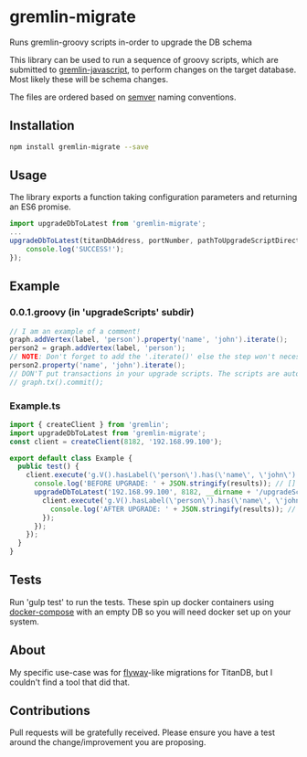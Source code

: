 # gremlin-migrate
Runs gremlin-groovy scripts in-order to upgrade the DB schema

This library can be used to run a sequence of groovy scripts, which are submitted to [gremlin-javascript](https://github.com/jbmusso/gremlin-javascript), 
to perform changes on the target database. Most likely these will be schema changes.

The files are ordered based on [semver](https://github.com/npm/node-semver) naming conventions.

## Installation

```bash
npm install gremlin-migrate --save
```

## Usage
The library exports a function taking configuration parameters and returning an ES6 promise.

```typescript
import upgradeDbToLatest from 'gremlin-migrate';
...
upgradeDbToLatest(titanDbAddress, portNumber, pathToUpgradeScriptDirectory).then(() => {
    console.log('SUCCESS!');
});
```

## Example

### 0.0.1.groovy (in 'upgradeScripts' subdir)
```groovy
// I am an example of a comment!
graph.addVertex(label, 'person').property('name', 'john').iterate();
person2 = graph.addVertex(label, 'person');
// NOTE: Don't forget to add the '.iterate()' else the step won't necessarily take effect!
person2.property('name', 'john').iterate();
// DON'T put transactions in your upgrade scripts. The scripts are automatically wrapped in a transaction.
// graph.tx().commit();
```

### Example.ts

```typescript
import { createClient } from 'gremlin';
import upgradeDbToLatest from 'gremlin-migrate';
const client = createClient(8182, '192.168.99.100');

export default class Example {
  public test() {
    client.execute('g.V().hasLabel(\'person\').has(\'name\', \'john\')', (err, results) => {
      console.log('BEFORE UPGRADE: ' + JSON.stringify(results)); // []
      upgradeDbToLatest('192.168.99.100', 8182, __dirname + '/upgradeScripts/').then(() => {
        client.execute('g.V().hasLabel(\'person\').has(\'name\', \'john\')', (err, results) => {
          console.log('AFTER UPGRADE: ' + JSON.stringify(results)); // [ {vertex with person 'john'} ]
        });
      });
    });
  }
}
```


## Tests

Run 'gulp test' to run the tests. These spin up docker containers using [docker-compose](https://docs.docker.com/compose/install/) with an empty DB so you will need docker set up on your system.

## About
My specific use-case was for [flyway](https://flywaydb.org/)-like migrations for TitanDB, but I couldn't find a tool that did that.

## Contributions
Pull requests will be gratefully received. Please ensure you have a test around the change/improvement you are proposing.